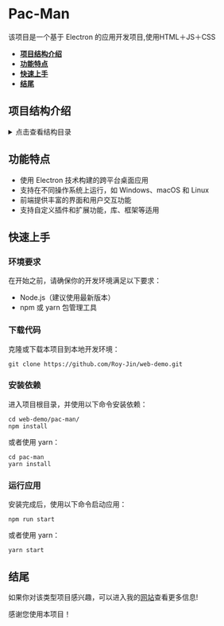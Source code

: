 # Pac-Man

该项目是一个基于 Electron 的应用开发项目,使用HTML＋JS＋CSS<br/>

- [<b>项目结构介绍</b>](#项目结构介绍)
- [<b>功能特点</b>](#功能特点)
- [<b>快速上手</b>](#快速上手)
- [<b>结尾</b>](#结尾)

## 项目结构介绍

<details>
  <summary>点击查看结构目录</summary>

- [html](html/)
  - [/ Game_Pac_Man.html(游戏本体)](html/Game_Pac_Man.html)

- [js(脚本)](js/)
  - [/ Game_beans.js(豆子)](js/Game_beans.js)
  - [/ Game_enemy.js(敌人)](js/Game_enemy.js)
  - [/ Game_keys.js(按键)](js/Game_keys.js)
  - [/ Game_Loop.js(循环)](js/Game_Loop.js)
  - [/ Game_players.js(玩家)](js/Game_players.js)
  - [/ Game_scene.js(分数)](js/Game_scene.js)
  - [/ Game_script.js(其他脚本)](js/Game_script.js)
  - [/ Game_songs.js(音频)](js/Game_songs.js)

- [imgs(图片)](imgs/)
  - [/ p1.png](imgs/p1.png)
  - [/ p2.png](imgs/p2.png)

- [css(样式)](css/)
  - [/ Pac-Man-game.css(游戏样式)](css/Pac-Man-game.css)
  - [/ Pac-Man-index.css(主页样式)](css/Pac-Man-index.css)

- [songs(音频)](songs/)
  - [/ 0.mp3](songs/0.mp3)
  - [. . .](songs)
  - [. . .](songs)
  - [. . .](songs)
  - [/ 7.mp3](songs/7.mp3)

- [icons(图标)](icons/)
  - [/ i.ico(项目图标)](icons/i.ico)
  - [/ u.ico(卸载图标)](icons/u.ico)

- [index.html(主页)](index.html)
- [main.js(主进程)](main.js)
- [preload.js(渲染进程,没什么用)](preload.js)
- [README.md](README.md)
- [package-lock.json(依赖配置)](package-lock.json)
- [package.json(打包配置)](package.json)
</details>

## 功能特点

- 使用 Electron 技术构建的跨平台桌面应用
- 支持在不同操作系统上运行，如 Windows、macOS 和 Linux
- 前端提供丰富的界面和用户交互功能
- 支持自定义插件和扩展功能，库、框架等适用

## 快速上手

### 环境要求

在开始之前，请确保你的开发环境满足以下要求：

- Node.js（建议使用最新版本）
- npm 或 yarn 包管理工具

### 下载代码

克隆或下载本项目到本地开发环境：
```shell
git clone https://github.com/Roy-Jin/web-demo.git
```

### 安装依赖

进入项目根目录，并使用以下命令安装依赖：
```shell
cd web-demo/pac-man/
npm install
```

或者使用 yarn：
```shell
cd pac-man
yarn install
```

### 运行应用
安装完成后，使用以下命令启动应用：
```shell
npm run start
```

或者使用 yarn：
```shell
yarn start
```

## 结尾

如果你对该类型项目感兴趣，可以进入我的[网站](https://r-j.pages.dev)查看更多信息!

感谢您使用本项目！